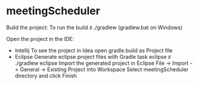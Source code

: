 meetingScheduler
================

Build the project:
To run the build 
 ♯ ./gradlew      (gradlew.bat on Windows)

Open the project in the IDE:
- Intellij
To see the project in Idea open gradle.build as Project file
- Eclipse
Generate eclipse project files with Gradle task eclipse 
 ♯ ./gradlew eclipse
Import the generated project in Eclipse 
File -> Import -> General -> Existing Project into Workspace
Select meetingScheduler directory and click Finish
